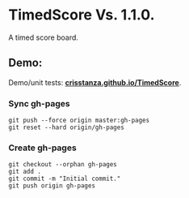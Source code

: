 # TimedScore Vs. 1.1.0.

A timed score board.



## Demo:

Demo/unit tests: <a href="http://crisstanza.github.io/TimedScore/" target="_blank"><b>crisstanza.github.io/TimedScore</b></a>.



### Sync gh-pages

```
git push --force origin master:gh-pages
git reset --hard origin/gh-pages
```


### Create gh-pages

```
git checkout --orphan gh-pages
git add .
git commit -m "Initial commit."
git push origin gh-pages
```
